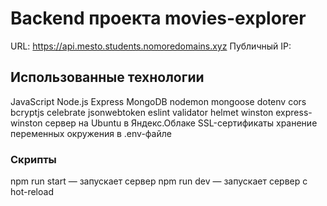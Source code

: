 # Backend проекта movies-explorer

URL: https://api.mesto.students.nomoredomains.xyz Публичный IP: 

## Использованные технологии

JavaScript
Node.js
Express
MongoDB
nodemon
mongoose
dotenv
cors
bcryptjs
celebrate
jsonwebtoken
eslint
validator
helmet
winston
express-winston
сервер на Ubuntu в Яндекс.Облаке
SSL-сертификаты
хранение переменных окружения в .env-файле

### Скрипты

npm run start — запускает сервер
npm run dev — запускает сервер с hot-reload
